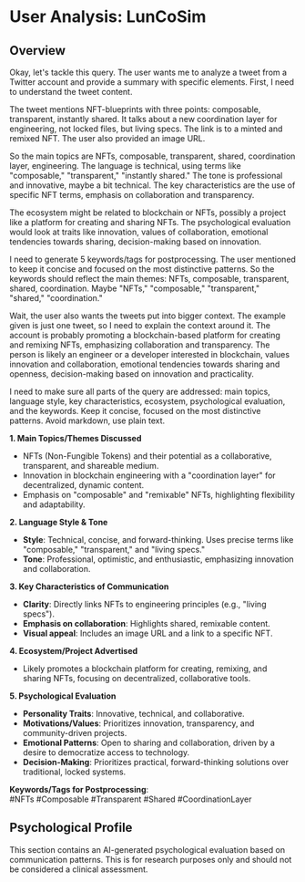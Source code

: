 # User Analysis: LunCoSim

## Overview

<think>
Okay, let's tackle this query. The user wants me to analyze a tweet from a Twitter account and provide a summary with specific elements. First, I need to understand the tweet content.

The tweet mentions NFT-blueprints with three points: composable, transparent, instantly shared. It talks about a new coordination layer for engineering, not locked files, but living specs. The link is to a minted and remixed NFT. The user also provided an image URL.

So the main topics are NFTs, composable, transparent, shared, coordination layer, engineering. The language is technical, using terms like "composable," "transparent," "instantly shared." The tone is professional and innovative, maybe a bit technical. The key characteristics are the use of specific NFT terms, emphasis on collaboration and transparency.

The ecosystem might be related to blockchain or NFTs, possibly a project like a platform for creating and sharing NFTs. The psychological evaluation would look at traits like innovation, values of collaboration, emotional tendencies towards sharing, decision-making based on innovation.

I need to generate 5 keywords/tags for postprocessing. The user mentioned to keep it concise and focused on the most distinctive patterns. So the keywords should reflect the main themes: NFTs, composable, transparent, shared, coordination. Maybe "NFTs," "composable," "transparent," "shared," "coordination."

Wait, the user also wants the tweets put into bigger context. The example given is just one tweet, so I need to explain the context around it. The account is probably promoting a blockchain-based platform for creating and remixing NFTs, emphasizing collaboration and transparency. The person is likely an engineer or a developer interested in blockchain, values innovation and collaboration, emotional tendencies towards sharing and openness, decision-making based on innovation and practicality.

I need to make sure all parts of the query are addressed: main topics, language style, key characteristics, ecosystem, psychological evaluation, and the keywords. Keep it concise, focused on the most distinctive patterns. Avoid markdown, use plain text.
</think>

**1. Main Topics/Themes Discussed**  
- NFTs (Non-Fungible Tokens) and their potential as a collaborative, transparent, and shareable medium.  
- Innovation in blockchain engineering with a "coordination layer" for decentralized, dynamic content.  
- Emphasis on "composable" and "remixable" NFTs, highlighting flexibility and adaptability.  

**2. Language Style & Tone**  
- **Style**: Technical, concise, and forward-thinking. Uses precise terms like "composable," "transparent," and "living specs."  
- **Tone**: Professional, optimistic, and enthusiastic, emphasizing innovation and collaboration.  

**3. Key Characteristics of Communication**  
- **Clarity**: Directly links NFTs to engineering principles (e.g., "living specs").  
- **Emphasis on collaboration**: Highlights shared, remixable content.  
- **Visual appeal**: Includes an image URL and a link to a specific NFT.  

**4. Ecosystem/Project Advertised**  
- Likely promotes a blockchain platform for creating, remixing, and sharing NFTs, focusing on decentralized, collaborative tools.  

**5. Psychological Evaluation**  
- **Personality Traits**: Innovative, technical, and collaborative.  
- **Motivations/Values**: Prioritizes innovation, transparency, and community-driven projects.  
- **Emotional Patterns**: Open to sharing and collaboration, driven by a desire to democratize access to technology.  
- **Decision-Making**: Prioritizes practical, forward-thinking solutions over traditional, locked systems.  

**Keywords/Tags for Postprocessing**:  
#NFTs #Composable #Transparent #Shared #CoordinationLayer

## Psychological Profile

This section contains an AI-generated psychological evaluation based on communication patterns. This is for research purposes only and should not be considered a clinical assessment.